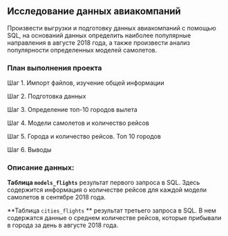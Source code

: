 ## Исследование данных авиакомпаний  

Произвести выгрузки и подготовку данных авиакомпаний с помощью SQL, на оснований данных определить наиболее популярные направления в августе 2018 года, а также произвести анализ популярности определенных моделей самолетов.

### План выполнения проекта  

Шаг 1. Импорт файлов, изучение общей информации

Шаг 2. Подготовка данных

Шаг 3. Определение топ-10 городов вылета

Шаг 4. Модели самолетов и количество рейсов

Шаг 5. Города и количество рейсов. Топ 10 городов

Шаг 6. Выводы

### Описание данных: 
**Таблица `models_flights`**
результат первого запроса в SQL. Здесь содержится информация о количестве рейсов для каждой модели самолетов в сентябре 2018 года.

**Таблица `cities_flights` **
результат третьего запроса в SQL. В нем содержатся данные о среднем количестве рейсов, которые прибывали в города за день в августе 2018 года.
